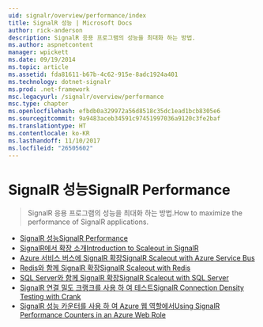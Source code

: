 ```yaml
---
uid: signalr/overview/performance/index
title: SignalR 성능 | Microsoft Docs
author: rick-anderson
description: SignalR 응용 프로그램의 성능을 최대화 하는 방법.
ms.author: aspnetcontent
manager: wpickett
ms.date: 09/19/2014
ms.topic: article
ms.assetid: fda81611-b67b-4c62-915e-8adc1924a401
ms.technology: dotnet-signalr
ms.prod: .net-framework
msc.legacyurl: /signalr/overview/performance
msc.type: chapter
ms.openlocfilehash: efbdb0a329972a56d8518c35dc1ead1bcb8305e6
ms.sourcegitcommit: 9a9483aceb34591c97451997036a9120c3fe2baf
ms.translationtype: HT
ms.contentlocale: ko-KR
ms.lasthandoff: 11/10/2017
ms.locfileid: "26505602"
---
```

<a name="signalr-performance"></a><span data-ttu-id="2b2a0-103">SignalR 성능</span><span class="sxs-lookup"><span data-stu-id="2b2a0-103">SignalR Performance</span></span>
====================
> <span data-ttu-id="2b2a0-104">SignalR 응용 프로그램의 성능을 최대화 하는 방법.</span><span class="sxs-lookup"><span data-stu-id="2b2a0-104">How to maximize the performance of SignalR applications.</span></span>


- [<span data-ttu-id="2b2a0-105">SignalR 성능</span><span class="sxs-lookup"><span data-stu-id="2b2a0-105">SignalR Performance</span></span>](signalr-performance.md)
- [<span data-ttu-id="2b2a0-106">SignalR에서 확장 소개</span><span class="sxs-lookup"><span data-stu-id="2b2a0-106">Introduction to Scaleout in SignalR</span></span>](scaleout-in-signalr.md)
- [<span data-ttu-id="2b2a0-107">Azure 서비스 버스에 SignalR 확장</span><span class="sxs-lookup"><span data-stu-id="2b2a0-107">SignalR Scaleout with Azure Service Bus</span></span>](scaleout-with-windows-azure-service-bus.md)
- [<span data-ttu-id="2b2a0-108">Redis와 함께 SignalR 확장</span><span class="sxs-lookup"><span data-stu-id="2b2a0-108">SignalR Scaleout with Redis</span></span>](scaleout-with-redis.md)
- [<span data-ttu-id="2b2a0-109">SQL Server와 함께 SignalR 확장</span><span class="sxs-lookup"><span data-stu-id="2b2a0-109">SignalR Scaleout with SQL Server</span></span>](scaleout-with-sql-server.md)
- [<span data-ttu-id="2b2a0-110">SignalR 연결 밀도 크랭크를 사용 하 여 테스트</span><span class="sxs-lookup"><span data-stu-id="2b2a0-110">SignalR Connection Density Testing with Crank</span></span>](signalr-connection-density-testing-with-crank.md)
- [<span data-ttu-id="2b2a0-111">SignalR 성능 카운터를 사용 하 여 Azure 웹 역할에서</span><span class="sxs-lookup"><span data-stu-id="2b2a0-111">Using SignalR Performance Counters in an Azure Web Role</span></span>](using-signalr-performance-counters-in-an-azure-web-role.md)
